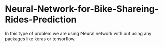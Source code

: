 # Neural-Network-for-Bike-Shareing-Rides-Prediction
In this type of problem we are using Neural network with out using any packages like keras or tensorflow.
